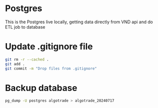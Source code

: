 # Postgres
This is the Postgres live locally, getting data directly from VND api and do ETL job to database

# Update .gitignore file
```bash
git rm -r --cached .
git add .
git commit -m "Drop files from .gitignore"
```

# Backup database
```bash
pg_dump -U postgres algotrade > algotrade_20240717
```